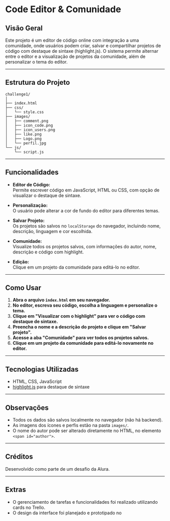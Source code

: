 # Code Editor & Comunidade

## Visão Geral

Este projeto é um editor de código online com integração a uma comunidade, onde usuários podem criar, salvar e compartilhar projetos de código com destaque de sintaxe (highlight.js). O sistema permite alternar entre o editor e a visualização de projetos da comunidade, além de personalizar o tema do editor.

---

## Estrutura do Projeto

```
challenge1/
│
├── index.html
├── css/
│   └── style.css
├── images/
│   ├── comment.png
│   ├── icon_code.png
│   ├── icon_users.png
│   ├── like.png
│   ├── Logo.png
│   └── perfil.jpg
└── js/
    └── script.js
```

---

## Funcionalidades

- **Editor de Código:**  
  Permite escrever código em JavaScript, HTML ou CSS, com opção de visualizar o destaque de sintaxe.

- **Personalização:**  
  O usuário pode alterar a cor de fundo do editor para diferentes temas.

- **Salvar Projeto:**  
  Os projetos são salvos no `localStorage` do navegador, incluindo nome, descrição, linguagem e cor escolhida.

- **Comunidade:**  
  Visualize todos os projetos salvos, com informações do autor, nome, descrição e código com highlight.

- **Edição:**  
  Clique em um projeto da comunidade para editá-lo no editor.

---

## Como Usar

1. **Abra o arquivo `index.html` em seu navegador.**
2. **No editor, escreva seu código, escolha a linguagem e personalize o tema.**
3. **Clique em "Visualizar com o highlight" para ver o código com destaque de sintaxe.**
4. **Preencha o nome e a descrição do projeto e clique em "Salvar projeto".**
5. **Acesse a aba "Comunidade" para ver todos os projetos salvos.**
6. **Clique em um projeto da comunidade para editá-lo novamente no editor.**

---

## Tecnologias Utilizadas

- HTML, CSS, JavaScript
- [highlight.js](https://highlightjs.org/) para destaque de sintaxe

---

## Observações

- Todos os dados são salvos localmente no navegador (não há backend).
- As imagens dos ícones e perfis estão na pasta `images/`.
- O nome do autor pode ser alterado diretamente no HTML, no elemento `<span id="author">`.

---

## Créditos

Desenvolvido como parte de um desafio da Alura.

---

## Extras

- O gerenciamento de tarefas e funcionalidades foi realizado utilizando cards no Trello.
- O design da interface foi planejado e prototipado no

